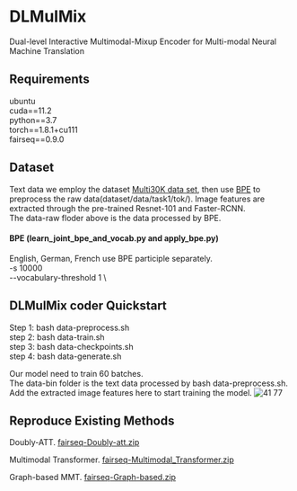 # DLMulMix
 Dual-level Interactive Multimodal-Mixup Encoder for Multi-modal Neural Machine Translation
## Requirements
ubuntu  
cuda==11.2  
python==3.7  
torch==1.8.1+cu111  
fairseq==0.9.0  

## Dataset
Text data we employ the dataset [Multi30K data set](http://www.statmt.org/wmt18/multimodal-task.html), then use [BPE](https://github.com/rsennrich/subword-nmt) to preprocess the raw data(dataset/data/task1/tok/). Image features are extracted through the pre-trained Resnet-101 and Faster-RCNN.  
The data-raw floder above is the data processed by BPE.
#### BPE (learn_joint_bpe_and_vocab.py and apply_bpe.py)
English, German, French use BPE participle separately.   
-s 10000  \
--vocabulary-threshold 1 \
## DLMulMix coder Quickstart
Step 1: bash data-preprocess.sh  
step 2: bash data-train.sh  
step 3: bash data-checkpoints.sh  
step 4: bash data-generate.sh  

Our model need to train 60 batches.  
The data-bin folder is the text data processed by bash data-preprocess.sh. Add the extracted image features here to start training the model.
![41 77](https://user-images.githubusercontent.com/90311581/138554952-face46fd-12e3-4cfb-ba3a-e9babd046777.jpg)

## Reproduce Existing Methods  
Doubly-ATT. [fairseq-Doubly-att.zip](https://github.com/DLMulMix/DLMulMix/files/7895802/fairseq-Doubly-att.zip)  

Multimodal Transformer. 
[fairseq-Multimodal_Transformer.zip](https://github.com/DLMulMix/DLMulMix/files/7895817/fairseq-Multimodal_Transformer.zip)

Graph-based MMT. [fairseq-Graph-based.zip](https://github.com/DLMulMix/DLMulMix/files/7895821/fairseq-Graph-based.zip)
